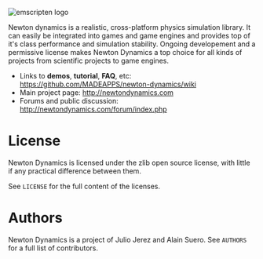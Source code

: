 ![emscripten logo](https://raw.githubusercontent.com/MADEAPPS/newton-dynamics/master/applications/newtonLogo/newtonLogo.png)

Newton dynamics is a realistic, cross-platform physics simulation library. It can easily be integrated into games and game engines and provides top of it's class performance and simulation stability.
Ongoing developement and a permissive license makes Newton Dynamics a top choice for all kinds of projects from scientific projects to game engines.

* Links to **demos**, **tutorial**, **FAQ**, etc: <https://github.com/MADEAPPS/newton-dynamics/wiki>
* Main project page: <http://newtondynamics.com>
* Forums and public discussion: <http://newtondynamics.com/forum/index.php>


License
=======
Newton Dynamics is licensed under the zlib open source license, with little if any practical difference between them.

See `LICENSE` for the full content of the licenses.

Authors
=======
Newton Dynamics is a project of Julio Jerez and Alain Suero. See `AUTHORS` for a full list of contributors.

